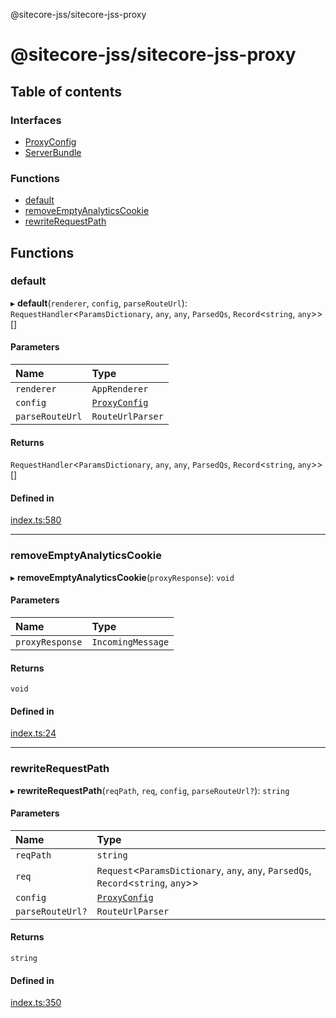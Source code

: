 @sitecore-jss/sitecore-jss-proxy

# @sitecore-jss/sitecore-jss-proxy

## Table of contents

### Interfaces

- [ProxyConfig](interfaces/ProxyConfig.md)
- [ServerBundle](interfaces/ServerBundle.md)

### Functions

- [default](README.md#default)
- [removeEmptyAnalyticsCookie](README.md#removeemptyanalyticscookie)
- [rewriteRequestPath](README.md#rewriterequestpath)

## Functions

### default

▸ **default**(`renderer`, `config`, `parseRouteUrl`): `RequestHandler`<`ParamsDictionary`, `any`, `any`, `ParsedQs`, `Record`<`string`, `any`\>\>[]

#### Parameters

| Name | Type |
| :------ | :------ |
| `renderer` | `AppRenderer` |
| `config` | [`ProxyConfig`](interfaces/ProxyConfig.md) |
| `parseRouteUrl` | `RouteUrlParser` |

#### Returns

`RequestHandler`<`ParamsDictionary`, `any`, `any`, `ParsedQs`, `Record`<`string`, `any`\>\>[]

#### Defined in

[index.ts:580](https://github.com/Sitecore/jss/blob/718f35d85/packages/sitecore-jss-proxy/src/index.ts#L580)

___

### removeEmptyAnalyticsCookie

▸ **removeEmptyAnalyticsCookie**(`proxyResponse`): `void`

#### Parameters

| Name | Type |
| :------ | :------ |
| `proxyResponse` | `IncomingMessage` |

#### Returns

`void`

#### Defined in

[index.ts:24](https://github.com/Sitecore/jss/blob/718f35d85/packages/sitecore-jss-proxy/src/index.ts#L24)

___

### rewriteRequestPath

▸ **rewriteRequestPath**(`reqPath`, `req`, `config`, `parseRouteUrl?`): `string`

#### Parameters

| Name | Type |
| :------ | :------ |
| `reqPath` | `string` |
| `req` | `Request`<`ParamsDictionary`, `any`, `any`, `ParsedQs`, `Record`<`string`, `any`\>\> |
| `config` | [`ProxyConfig`](interfaces/ProxyConfig.md) |
| `parseRouteUrl?` | `RouteUrlParser` |

#### Returns

`string`

#### Defined in

[index.ts:350](https://github.com/Sitecore/jss/blob/718f35d85/packages/sitecore-jss-proxy/src/index.ts#L350)
